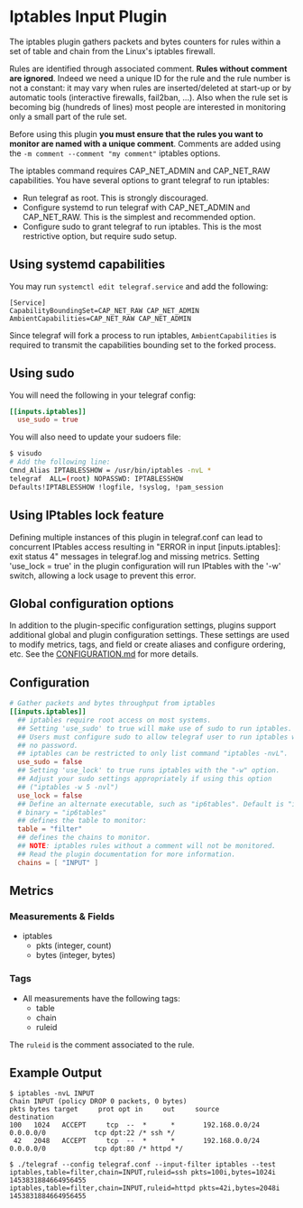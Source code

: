 # Iptables Input Plugin

The iptables plugin gathers packets and bytes counters for rules within a set
of table and chain from the Linux's iptables firewall.

Rules are identified through associated comment. **Rules without comment are
ignored**.  Indeed we need a unique ID for the rule and the rule number is not
a constant: it may vary when rules are inserted/deleted at start-up or by
automatic tools (interactive firewalls, fail2ban, ...).  Also when the rule set
is becoming big (hundreds of lines) most people are interested in monitoring
only a small part of the rule set.

Before using this plugin **you must ensure that the rules you want to monitor
are named with a unique comment**. Comments are added using the `-m comment
--comment "my comment"` iptables options.

The iptables command requires CAP_NET_ADMIN and CAP_NET_RAW capabilities. You
have several options to grant telegraf to run iptables:

* Run telegraf as root. This is strongly discouraged.
* Configure systemd to run telegraf with CAP_NET_ADMIN and CAP_NET_RAW. This is
  the simplest and recommended option.
* Configure sudo to grant telegraf to run iptables. This is the most
  restrictive option, but require sudo setup.

## Using systemd capabilities

You may run `systemctl edit telegraf.service` and add the following:

```shell
[Service]
CapabilityBoundingSet=CAP_NET_RAW CAP_NET_ADMIN
AmbientCapabilities=CAP_NET_RAW CAP_NET_ADMIN
```

Since telegraf will fork a process to run iptables, `AmbientCapabilities` is
required to transmit the capabilities bounding set to the forked process.

## Using sudo

You will need the following in your telegraf config:

```toml
[[inputs.iptables]]
  use_sudo = true
```

You will also need to update your sudoers file:

```bash
$ visudo
# Add the following line:
Cmnd_Alias IPTABLESSHOW = /usr/bin/iptables -nvL *
telegraf  ALL=(root) NOPASSWD: IPTABLESSHOW
Defaults!IPTABLESSHOW !logfile, !syslog, !pam_session
```

## Using IPtables lock feature

Defining multiple instances of this plugin in telegraf.conf can lead to
concurrent IPtables access resulting in "ERROR in input [inputs.iptables]: exit
status 4" messages in telegraf.log and missing metrics. Setting 'use_lock =
true' in the plugin configuration will run IPtables with the '-w' switch,
allowing a lock usage to prevent this error.

## Global configuration options <!-- @/docs/includes/plugin_config.md -->

In addition to the plugin-specific configuration settings, plugins support
additional global and plugin configuration settings. These settings are used to
modify metrics, tags, and field or create aliases and configure ordering, etc.
See the [CONFIGURATION.md][CONFIGURATION.md] for more details.

[CONFIGURATION.md]: ../../../docs/CONFIGURATION.md

## Configuration

```toml @sample.conf
# Gather packets and bytes throughput from iptables
[[inputs.iptables]]
  ## iptables require root access on most systems.
  ## Setting 'use_sudo' to true will make use of sudo to run iptables.
  ## Users must configure sudo to allow telegraf user to run iptables with
  ## no password.
  ## iptables can be restricted to only list command "iptables -nvL".
  use_sudo = false
  ## Setting 'use_lock' to true runs iptables with the "-w" option.
  ## Adjust your sudo settings appropriately if using this option
  ## ("iptables -w 5 -nvl")
  use_lock = false
  ## Define an alternate executable, such as "ip6tables". Default is "iptables".
  # binary = "ip6tables"
  ## defines the table to monitor:
  table = "filter"
  ## defines the chains to monitor.
  ## NOTE: iptables rules without a comment will not be monitored.
  ## Read the plugin documentation for more information.
  chains = [ "INPUT" ]
```

## Metrics

### Measurements & Fields

* iptables
  * pkts (integer, count)
  * bytes (integer, bytes)

### Tags

* All measurements have the following tags:
  * table
  * chain
  * ruleid

The `ruleid` is the comment associated to the rule.

## Example Output

```text
$ iptables -nvL INPUT
Chain INPUT (policy DROP 0 packets, 0 bytes)
pkts bytes target     prot opt in     out     source               destination
100   1024   ACCEPT     tcp  --  *      *       192.168.0.0/24       0.0.0.0/0            tcp dpt:22 /* ssh */
 42   2048   ACCEPT     tcp  --  *      *       192.168.0.0/24       0.0.0.0/0            tcp dpt:80 /* httpd */
```

```shell
$ ./telegraf --config telegraf.conf --input-filter iptables --test
iptables,table=filter,chain=INPUT,ruleid=ssh pkts=100i,bytes=1024i 1453831884664956455
iptables,table=filter,chain=INPUT,ruleid=httpd pkts=42i,bytes=2048i 1453831884664956455
```
